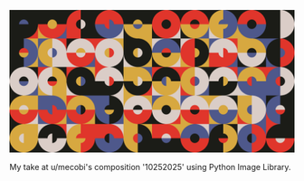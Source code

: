 ![Example Output](./Circles.png)

My take at u/mecobi's composition '10252025' using Python Image Library.

